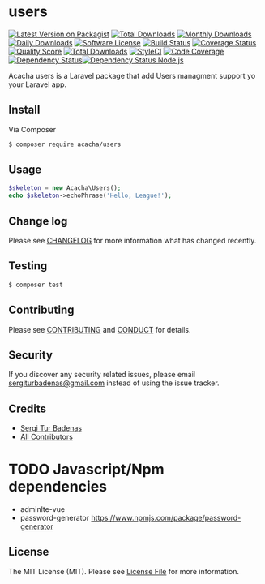 # users

[![Latest Version on Packagist][ico-version]][link-packagist]
[![Total Downloads](https://poser.pugx.org/acacha/users/downloads.png)](https://packagist.org/packages/acacha/users)
[![Monthly Downloads](https://poser.pugx.org/acacha/users/d/monthly)](https://packagist.org/packages/acacha/users)
[![Daily Downloads](https://poser.pugx.org/acacha/users/d/daily)](https://packagist.org/packages/acacha/users)
[![Software License][ico-license]](LICENSE.md)
[![Build Status][ico-travis]][link-travis]
[![Coverage Status][ico-scrutinizer]][link-scrutinizer]
[![Quality Score][ico-code-quality]][link-code-quality]
[![Total Downloads][ico-downloads]][link-downloads]
[![StyleCI](https://styleci.io/repos/35628567/shield)](https://styleci.io/repos/35628567)
[![Code Coverage](https://scrutinizer-ci.com/g/acacha/users/badges/coverage.png?b=master)](https://scrutinizer-ci.com/g/acacha/users/?branch=master)
[![Dependency Status](https://www.versioneye.com/user/projects/593803c298442b00398eb8eb/badge.svg?style=flat-square)](https://www.versioneye.com/user/projects/593803c298442b00398eb8eb)[![Dependency Status Node.js](https://www.versioneye.com/user/projects/58483fc88c5dae0039a10ca5/badge.svg?style=flat-square)](https://www.versioneye.com/user/projects/58483fc88c5dae0039a10ca5)

Acacha users is a Laravel package that add Users managment support yo your Laravel app. 

## Install

Via Composer

``` bash
$ composer require acacha/users
```

## Usage

``` php
$skeleton = new Acacha\Users();
echo $skeleton->echoPhrase('Hello, League!');
```

## Change log

Please see [CHANGELOG](CHANGELOG.md) for more information what has changed recently.

## Testing

``` bash
$ composer test
```

## Contributing

Please see [CONTRIBUTING](CONTRIBUTING.md) and [CONDUCT](CONDUCT.md) for details.

## Security

If you discover any security related issues, please email sergiturbadenas@gmail.com instead of using the issue tracker.

## Credits

- [Sergi Tur Badenas][link-author]
- [All Contributors][link-contributors]

# TODO Javascript/Npm dependencies

- adminlte-vue
- password-generator https://www.npmjs.com/package/password-generator

## License

The MIT License (MIT). Please see [License File](LICENSE.md) for more information.

[ico-version]: https://img.shields.io/packagist/v/acacha/users.svg?style=flat-square
[ico-license]: https://img.shields.io/badge/license-MIT-brightgreen.svg?style=flat-square
[ico-travis]: https://img.shields.io/travis/acacha/users/master.svg?style=flat-square
[ico-scrutinizer]: https://img.shields.io/scrutinizer/coverage/g/acacha/users.svg?style=flat-square
[ico-code-quality]: https://img.shields.io/scrutinizer/g/acacha/users.svg?style=flat-square
[ico-downloads]: https://img.shields.io/packagist/dt/acacha/users.svg?style=flat-square

[link-packagist]: https://packagist.org/packages/acacha/users
[link-travis]: https://travis-ci.org/acacha/users
[link-scrutinizer]: https://scrutinizer-ci.com/g/acacha/users/code-structure
[link-code-quality]: https://scrutinizer-ci.com/g/acacha/users
[link-downloads]: https://packagist.org/packages/acacha/users
[link-author]: https://github.com/acacha
[link-contributors]: ../../contributors
